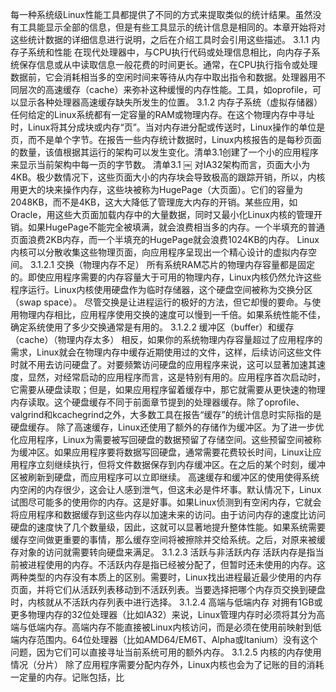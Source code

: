 
每一种系统级Linux性能工具都提供了不同的方式来提取类似的统计结果。虽然没有工具能显示全部的信息，但是有些工具显示的统计信息是相同的。本章开始将对这些统计数据的详细信息进行说明，之后在介绍工具时会引用这些描述。
3.1.1 内存子系统和性能
在现代处理器中，与CPU执行代码或处理信息相比，向内存子系统保存信息或从中读取信息一般花费的时间更长。通常，在CPU执行指令或处理数据前，它会消耗相当多的空闲时间来等待从内存中取出指令和数据。处理器用不同层次的高速缓存（cache）来弥补这种缓慢的内存性能。工具，如oprofile，可以显示各种处理器高速缓存缺失所发生的位置。
3.1.2 内存子系统（虚拟存储器）
任何给定的Linux系统都有一定容量的RAM或物理内存。在这个物理内存中寻址时，Linux将其分成块或内存“页”。当对内存进分配或传送时，Linux操作的单位是页，而不是单个字节。在报告一些内存统计数据时，Linux内核报告的是每秒页面的数量，该值根据其运行的架构可以发生变化。清单3.1创建了一个小的应用程序来显示当前架构中每一页的字节数。
清单3.1
￼
对IA32架构而言，页面大小为4KB。极少数情况下，这些页面大小的内存块会导致极高的跟踪开销，所以，内核用更大的块来操作内存，这些块被称为HugePage（大页面）。它们的容量为2048KB，而不是4KB，这大大降低了管理庞大内存的开销。某些应用，如Oracle，用这些大页面加载内存中的大量数据，同时又最小化Linux内核的管理开销。如果HugePage不能完全被填满，就会浪费相当多的内存。一个半填充的普通页面浪费2KB内存，而一个半填充的HugePage就会浪费1024KB的内存。
Linux内核可以分散收集这些物理页面，向应用程序呈现出一个精心设计的虚拟内存空间。
3.1.2.1 交换（物理内存不足）
所有系统RAM芯片的物理内存容量都是固定的。即使应用程序需要的内存容量大于可用的物理内存，Linux内核仍然允许这些程序运行。Linux内核使用硬盘作为临时存储器，这个硬盘空间被称为交换分区（swap space）。
尽管交换是让进程运行的极好的方法，但它却慢的要命。与使用物理内存相比，应用程序使用交换的速度可以慢到一千倍。如果系统性能不佳，确定系统使用了多少交换通常是有用的。
3.1.2.2 缓冲区（buffer）和缓存（cache）（物理内存太多）
相反，如果你的系统物理内存容量超过了应用程序的需求，Linux就会在物理内存中缓存近期使用过的文件，这样，后续访问这些文件时就不用去访问硬盘了。对要频繁访问硬盘的应用程序来说，这可以显著加速其速度，显然，对经常启动的应用程序而言，这是特别有用的。应用程序首次启动时，它需要从硬盘读取；但是，如果应用程序留着缓存中，那它就需要从更快速的物理内存读取。这个硬盘缓存不同于前面章节提到的处理器缓存。除了oprofile、valgrind和kcachegrind之外，大多数工具在报告“缓存”的统计信息时实际指的是硬盘缓存。
除了高速缓存，Linux还使用了额外的存储作为缓冲区。为了进一步优化应用程序，Linux为需要被写回硬盘的数据预留了存储空间。这些预留空间被称为缓冲区。如果应用程序要将数据写回硬盘，通常需要花费较长时间，Linux让应用程序立刻继续执行，但将文件数据保存到内存缓冲区。在之后的某个时刻，缓冲区被刷新到硬盘，而应用程序可以立即继续。
高速缓存和缓冲区的使用使得系统内空闲的内存很少，这会让人感到泄气，但这未必是件坏事。默认情况下，Linux试图尽可能多的使用你的内存。这是好事。如果Linux侦测到有空闲内存，它就会将应用程序和数据缓存到这些内存以加速未来的访问。由于访问内存的速度比访问硬盘的速度快了几个数量级，因此，这就可以显著地提升整体性能。如果系统需要缓存空间做更重要的事情，那么缓存空间将被擦除并交给系统。之后，对原来被缓存对象的访问就需要转向硬盘来满足。
3.1.2.3 活跃与非活跃内存
活跃内存是指当前被进程使用的内存。不活跃内存是指已经被分配了，但暂时还未使用的内存。这两种类型的内存没有本质上的区别。需要时，Linux找出进程最近最少使用的内存页面，并将它们从活跃列表移动到不活跃列表。当要选择把哪个内存页交换到硬盘时，内核就从不活跃内存列表中进行选择。
3.1.2.4 高端与低端内存
对拥有1GB或更多物理内存的32位处理器（比如IA32）来说，Linux管理内存时必须将其分为高端与低端内存。高端内存不能直接被Linux内核访问，而是必须在使用前映射到低端内存范围内。64位处理器（比如AMD64/EM6T、Alpha或Itanium）没有这个问题，因为它们可以直接寻址当前系统可用的额外内存。
3.1.2.5 内核的内存使用情况（分片）
除了应用程序需要分配内存外，Linux内核也会为了记账的目的消耗一定量的内存。记账包括，比